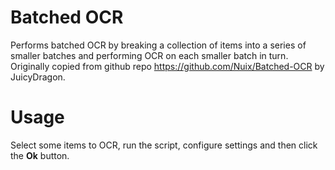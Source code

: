 # Batched OCR
Performs batched OCR by breaking a collection of items into a series of smaller batches and performing OCR on each smaller batch in turn.
Originally copied from github repo https://github.com/Nuix/Batched-OCR by JuicyDragon.

# Usage
Select some items to OCR, run the script, configure settings and then click the **Ok** button.